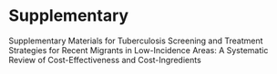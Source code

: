 # Supplementary
Supplementary Materials for Tuberculosis Screening and Treatment Strategies for Recent Migrants in Low-Incidence Areas: A Systematic Review of Cost-Effectiveness and Cost-Ingredients
